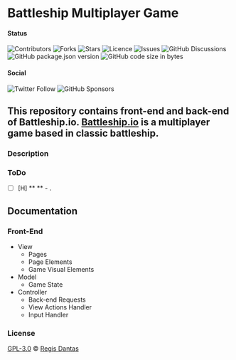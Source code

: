 # Battleship Multiplayer Game

#### Status
![Contributors](https://img.shields.io/github/contributors/regisdantas/battleship?style=plastic)
![Forks](https://img.shields.io/github/forks/regisdantas/battleship)
![Stars](https://img.shields.io/github/stars/regisdantas/battleship)
![Licence](https://img.shields.io/github/license/regisdantas/battleship)
![Issues](https://img.shields.io/github/issues/regisdantas/battleship)
![GitHub Discussions](https://img.shields.io/github/discussions/regisdantas/battleship)
![GitHub package.json version](https://img.shields.io/github/package-json/v/regisdantas/battleship)
![GitHub code size in bytes](https://img.shields.io/github/languages/code-size/regisdantas/battleship)

#### Social
![Twitter Follow](https://img.shields.io/twitter/follow/regisdantas?style=social)
![GitHub Sponsors](https://img.shields.io/github/sponsors/regisdantas)

## This repository contains front-end and back-end of Battleship.io. [Battleship.io](https://battleship.io) is a multiplayer game based in classic battleship.

### Description

### ToDo

*   [ ] [H] ** ** - .

## Documentation

### Front-End

* View
  * Pages
  * Page Elements
  * Game Visual Elements
* Model
  * Game State
* Controller
  * Back-end Requests
  * View Actions Handler
  * Input Handler

### License

[GPL-3.0][license] © [Regis Dantas][author]

[author]: https://www.linkedin.com/in/regismdantas/

[license]: license

